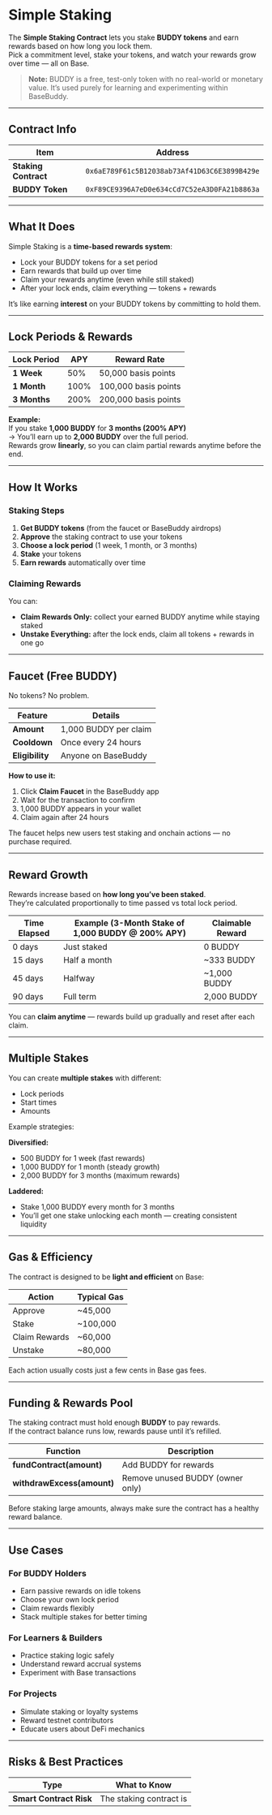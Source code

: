# Simple Staking

The **Simple Staking Contract** lets you stake **BUDDY tokens** and earn rewards based on how long you lock them.  
Pick a commitment level, stake your tokens, and watch your rewards grow over time — all on Base.

> **Note:** BUDDY is a free, test-only token with no real-world or monetary value. It’s used purely for learning and experimenting within BaseBuddy.

---

## Contract Info

| Item | Address |
|------|----------|
| **Staking Contract** | `0x6aE789F61c5B12038ab73Af41D63C6E3899B429e` |
| **BUDDY Token** | `0xF89CE9396A7eD0e634cCd7C52eA3D0FA21b8863a` |

---

## What It Does

Simple Staking is a **time-based rewards system**:

- Lock your BUDDY tokens for a set period  
- Earn rewards that build up over time  
- Claim your rewards anytime (even while still staked)  
- After your lock ends, claim everything — tokens + rewards  

It’s like earning **interest** on your BUDDY tokens by committing to hold them.

---

## Lock Periods & Rewards

| Lock Period | APY | Reward Rate |
|--------------|-----|--------------|
| **1 Week** | 50% | 50,000 basis points |
| **1 Month** | 100% | 100,000 basis points |
| **3 Months** | 200% | 200,000 basis points |

**Example:**  
If you stake **1,000 BUDDY** for **3 months (200% APY)**  
→ You’ll earn up to **2,000 BUDDY** over the full period.  
Rewards grow **linearly**, so you can claim partial rewards anytime before the end.

---

## How It Works

### Staking Steps

1. **Get BUDDY tokens** (from the faucet or BaseBuddy airdrops)  
2. **Approve** the staking contract to use your tokens  
3. **Choose a lock period** (1 week, 1 month, or 3 months)  
4. **Stake** your tokens  
5. **Earn rewards** automatically over time  

### Claiming Rewards

You can:

- **Claim Rewards Only:** collect your earned BUDDY anytime while staying staked  
- **Unstake Everything:** after the lock ends, claim all tokens + rewards in one go  

---

## Faucet (Free BUDDY)

No tokens? No problem.

| Feature | Details |
|----------|----------|
| **Amount** | 1,000 BUDDY per claim |
| **Cooldown** | Once every 24 hours |
| **Eligibility** | Anyone on BaseBuddy |

**How to use it:**
1. Click **Claim Faucet** in the BaseBuddy app  
2. Wait for the transaction to confirm  
3. 1,000 BUDDY appears in your wallet  
4. Claim again after 24 hours  

The faucet helps new users test staking and onchain actions — no purchase required.

---

## Reward Growth

Rewards increase based on **how long you’ve been staked**.  
They’re calculated proportionally to time passed vs total lock period.

| Time Elapsed | Example (3-Month Stake of 1,000 BUDDY @ 200% APY) | Claimable Reward |
|---------------|--------------------------------------------------|------------------|
| 0 days | Just staked | 0 BUDDY |
| 15 days | Half a month | ~333 BUDDY |
| 45 days | Halfway | ~1,000 BUDDY |
| 90 days | Full term | 2,000 BUDDY |

You can **claim anytime** — rewards build up gradually and reset after each claim.

---

## Multiple Stakes

You can create **multiple stakes** with different:
- Lock periods  
- Start times  
- Amounts  

Example strategies:

**Diversified:**  
- 500 BUDDY for 1 week (fast rewards)  
- 1,000 BUDDY for 1 month (steady growth)  
- 2,000 BUDDY for 3 months (maximum rewards)  

**Laddered:**  
- Stake 1,000 BUDDY every month for 3 months  
- You’ll get one stake unlocking each month — creating consistent liquidity

---

## Gas & Efficiency

The contract is designed to be **light and efficient** on Base:

| Action | Typical Gas |
|---------|--------------|
| Approve | ~45,000 |
| Stake | ~100,000 |
| Claim Rewards | ~60,000 |
| Unstake | ~80,000 |

Each action usually costs just a few cents in Base gas fees.

---

## Funding & Rewards Pool

The staking contract must hold enough **BUDDY** to pay rewards.  
If the contract balance runs low, rewards pause until it’s refilled.

| Function | Description |
|-----------|--------------|
| **fundContract(amount)** | Add BUDDY for rewards |
| **withdrawExcess(amount)** | Remove unused BUDDY (owner only) |

Before staking large amounts, always make sure the contract has a healthy reward balance.

---

## Use Cases

### For BUDDY Holders
- Earn passive rewards on idle tokens  
- Choose your own lock period  
- Claim rewards flexibly  
- Stack multiple stakes for better timing  

### For Learners & Builders
- Practice staking logic safely  
- Understand reward accrual systems  
- Experiment with Base transactions  

### For Projects
- Simulate staking or loyalty systems  
- Reward testnet contributors  
- Educate users about DeFi mechanics  

---

## Risks & Best Practices

| Type | What to Know |
|------|---------------|
| **Smart Contract Risk** | The staking contract is
